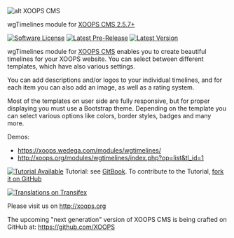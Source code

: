![alt XOOPS CMS](http://xoops.org/images/logoXoops4GithubRepository.png)

wgTimelines module for  [XOOPS CMS 2.5.7+](https://xoops.org)

[![Software License](https://img.shields.io/badge/license-GPL-brightgreen.svg?style=flat)](LICENSE)
[![Latest Pre-Release](https://img.shields.io/github/tag/ggoffy/wgtimelines.svg?style=flat)](https://github.com/ggoffy/wgtimelines/tags/)
[![Latest Version](https://img.shields.io/github/release/ggoffy/wgtimelines.svg?style=flat)](https://github.com/ggoffy/wgtimelines/releases/)

wgTimelines module for [XOOPS CMS](http://xoops.org) enables you to create beautiful timelines for your XOOPS website. You can select between different templates, which have also various settings.

You can add descriptions and/or logos to your individual timelines, and for each item you can also add an image, as well as a rating system.
                                                                                                                       
Most of the templates on user side are fully responsive, but for proper displaying you must use a Bootstrap theme. Depending on the template you can select various options like colors, border styles, badges and many more.
                                                                                                                       
Demos: 
* https://xoops.wedega.com/modules/wgtimelines/
* http://xoops.org/modules/wgtimelines/index.php?op=list&tl_id=1

[![Tutorial Available](http://xoops.org/images/tutorial-available-blue.svg)](https://www.gitbook.com/book/xoops/wgtimelines-tutorial/) Tutorial: see [GitBook](https://www.gitbook.com/book/xoops/wgtimelines-tutorial/).
To contribute to the Tutorial, [fork it on GitHub](https://github.com/XoopsDocs/wgtimelines-tutorial)

[![Translations on Transifex](http://xoops.org/images/translations-transifex-blue.svg)](https://www.transifex.com/xoops)

Please visit us on http://xoops.org

The upcoming "next generation" version of XOOPS CMS is being crafted on GitHub at: https://github.com/XOOPS

